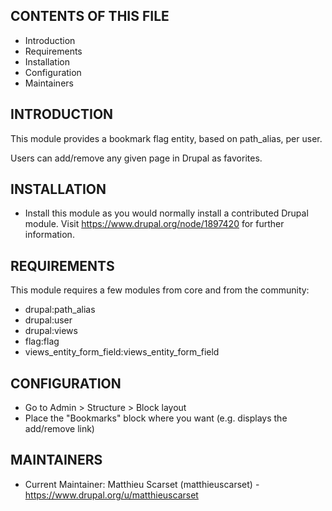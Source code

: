 CONTENTS OF THIS FILE
---------------------

  * Introduction
  * Requirements
  * Installation
  * Configuration
  * Maintainers


INTRODUCTION
------------

This module provides a bookmark flag entity, based on path_alias, per user.

Users can add/remove any given page in Drupal as favorites.


INSTALLATION
------------

  * Install this module as you would normally install a contributed Drupal module.
    Visit https://www.drupal.org/node/1897420 for further information.


REQUIREMENTS
------------

This module requires a few modules from core and from the community:
  - drupal:path_alias
  - drupal:user
  - drupal:views
  - flag:flag
  - views_entity_form_field:views_entity_form_field


CONFIGURATION
-------------

- Go to Admin > Structure > Block layout
- Place the "Bookmarks" block where you want (e.g. displays the add/remove link)


MAINTAINERS
-----------

 * Current Maintainer: Matthieu Scarset (matthieuscarset) - https://www.drupal.org/u/matthieuscarset
